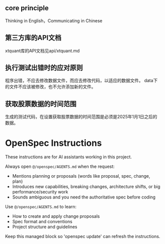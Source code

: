 ## core principle

Thinking in English，Communicating in Chinese



## 第三方库的API文档

xtquant库的API文档见api/xtquant.md


## 执行测试出错时的应对原则

程序出错，不应去修改数据文件，而应去修改代码，以适应的数据文件。
data下的文件不应该被修改，也不允许添加新的文件。

## 获取股票数据的时间范围

生成的测试代码，在设置获取股票数据的时间范围是必须是2025年1月1日之后的数据。

<!-- OPENSPEC:START -->
# OpenSpec Instructions

These instructions are for AI assistants working in this project.

Always open `@/openspec/AGENTS.md` when the request:
- Mentions planning or proposals (words like proposal, spec, change, plan)
- Introduces new capabilities, breaking changes, architecture shifts, or big performance/security work
- Sounds ambiguous and you need the authoritative spec before coding

Use `@/openspec/AGENTS.md` to learn:
- How to create and apply change proposals
- Spec format and conventions
- Project structure and guidelines

Keep this managed block so 'openspec update' can refresh the instructions.

<!-- OPENSPEC:END -->